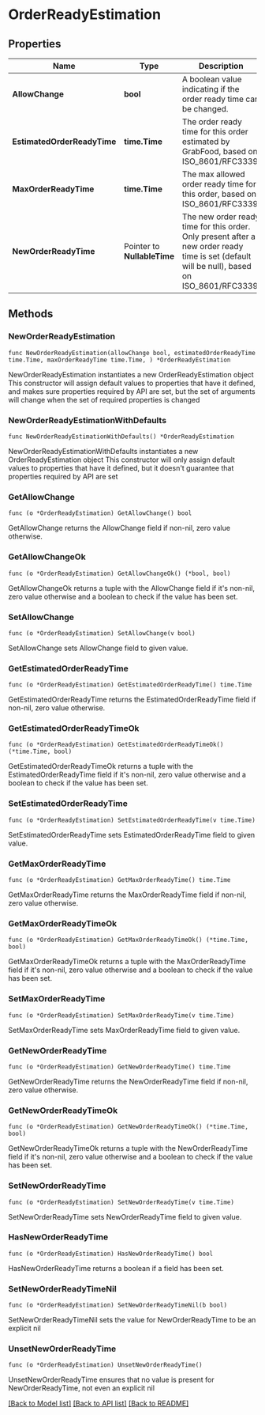 # OrderReadyEstimation

## Properties

Name | Type | Description | Notes
------------ | ------------- | ------------- | -------------
**AllowChange** | **bool** | A boolean value indicating if the order ready time can be changed. | 
**EstimatedOrderReadyTime** | **time.Time** | The order ready time for this order estimated by GrabFood, based on ISO_8601/RFC3339. | 
**MaxOrderReadyTime** | **time.Time** | The max allowed order ready time for this order, based on ISO_8601/RFC3339. | 
**NewOrderReadyTime** | Pointer to **NullableTime** | The new order ready time for this order. Only present after a new order ready time is set (default will be null), based on ISO_8601/RFC3339. | [optional] 

## Methods

### NewOrderReadyEstimation

`func NewOrderReadyEstimation(allowChange bool, estimatedOrderReadyTime time.Time, maxOrderReadyTime time.Time, ) *OrderReadyEstimation`

NewOrderReadyEstimation instantiates a new OrderReadyEstimation object
This constructor will assign default values to properties that have it defined,
and makes sure properties required by API are set, but the set of arguments
will change when the set of required properties is changed

### NewOrderReadyEstimationWithDefaults

`func NewOrderReadyEstimationWithDefaults() *OrderReadyEstimation`

NewOrderReadyEstimationWithDefaults instantiates a new OrderReadyEstimation object
This constructor will only assign default values to properties that have it defined,
but it doesn't guarantee that properties required by API are set

### GetAllowChange

`func (o *OrderReadyEstimation) GetAllowChange() bool`

GetAllowChange returns the AllowChange field if non-nil, zero value otherwise.

### GetAllowChangeOk

`func (o *OrderReadyEstimation) GetAllowChangeOk() (*bool, bool)`

GetAllowChangeOk returns a tuple with the AllowChange field if it's non-nil, zero value otherwise
and a boolean to check if the value has been set.

### SetAllowChange

`func (o *OrderReadyEstimation) SetAllowChange(v bool)`

SetAllowChange sets AllowChange field to given value.


### GetEstimatedOrderReadyTime

`func (o *OrderReadyEstimation) GetEstimatedOrderReadyTime() time.Time`

GetEstimatedOrderReadyTime returns the EstimatedOrderReadyTime field if non-nil, zero value otherwise.

### GetEstimatedOrderReadyTimeOk

`func (o *OrderReadyEstimation) GetEstimatedOrderReadyTimeOk() (*time.Time, bool)`

GetEstimatedOrderReadyTimeOk returns a tuple with the EstimatedOrderReadyTime field if it's non-nil, zero value otherwise
and a boolean to check if the value has been set.

### SetEstimatedOrderReadyTime

`func (o *OrderReadyEstimation) SetEstimatedOrderReadyTime(v time.Time)`

SetEstimatedOrderReadyTime sets EstimatedOrderReadyTime field to given value.


### GetMaxOrderReadyTime

`func (o *OrderReadyEstimation) GetMaxOrderReadyTime() time.Time`

GetMaxOrderReadyTime returns the MaxOrderReadyTime field if non-nil, zero value otherwise.

### GetMaxOrderReadyTimeOk

`func (o *OrderReadyEstimation) GetMaxOrderReadyTimeOk() (*time.Time, bool)`

GetMaxOrderReadyTimeOk returns a tuple with the MaxOrderReadyTime field if it's non-nil, zero value otherwise
and a boolean to check if the value has been set.

### SetMaxOrderReadyTime

`func (o *OrderReadyEstimation) SetMaxOrderReadyTime(v time.Time)`

SetMaxOrderReadyTime sets MaxOrderReadyTime field to given value.


### GetNewOrderReadyTime

`func (o *OrderReadyEstimation) GetNewOrderReadyTime() time.Time`

GetNewOrderReadyTime returns the NewOrderReadyTime field if non-nil, zero value otherwise.

### GetNewOrderReadyTimeOk

`func (o *OrderReadyEstimation) GetNewOrderReadyTimeOk() (*time.Time, bool)`

GetNewOrderReadyTimeOk returns a tuple with the NewOrderReadyTime field if it's non-nil, zero value otherwise
and a boolean to check if the value has been set.

### SetNewOrderReadyTime

`func (o *OrderReadyEstimation) SetNewOrderReadyTime(v time.Time)`

SetNewOrderReadyTime sets NewOrderReadyTime field to given value.

### HasNewOrderReadyTime

`func (o *OrderReadyEstimation) HasNewOrderReadyTime() bool`

HasNewOrderReadyTime returns a boolean if a field has been set.

### SetNewOrderReadyTimeNil

`func (o *OrderReadyEstimation) SetNewOrderReadyTimeNil(b bool)`

 SetNewOrderReadyTimeNil sets the value for NewOrderReadyTime to be an explicit nil

### UnsetNewOrderReadyTime
`func (o *OrderReadyEstimation) UnsetNewOrderReadyTime()`

UnsetNewOrderReadyTime ensures that no value is present for NewOrderReadyTime, not even an explicit nil

[[Back to Model list]](../README.md#documentation-for-models) [[Back to API list]](../README.md#documentation-for-api-endpoints) [[Back to README]](../README.md)


